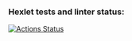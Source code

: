 ### Hexlet tests and linter status:
[![Actions Status](https://github.com/Ligutto/frontend-project-44/actions/workflows/hexlet-check.yml/badge.svg)](https://github.com/Ligutto/frontend-project-44/actions)